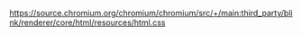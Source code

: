 https://source.chromium.org/chromium/chromium/src/+/main:third_party/blink/renderer/core/html/resources/html.css
